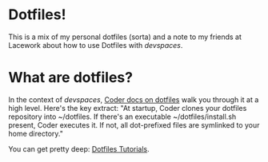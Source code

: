 # Dotfiles!
This is a mix of my personal dotfiles (sorta) and a note to my friends at Lacework about how to use Dotfiles with _devspaces_.

# What are dotfiles?
In the context of _devspaces_, [Coder docs on dotfiles](https://coder.com/docs/coder/latest/workspaces/personalization) walk you through it at a high level. Here's the key extract: "At startup, Coder clones your dotfiles repository into ~/dotfiles. If there's an executable ~/dotfiles/install.sh present, Coder executes it. If not, all dot-prefixed files are symlinked to your home directory."

You can get pretty deep: [Dotfiles Tutorials](http://dotfiles.github.io/tutorials/).

